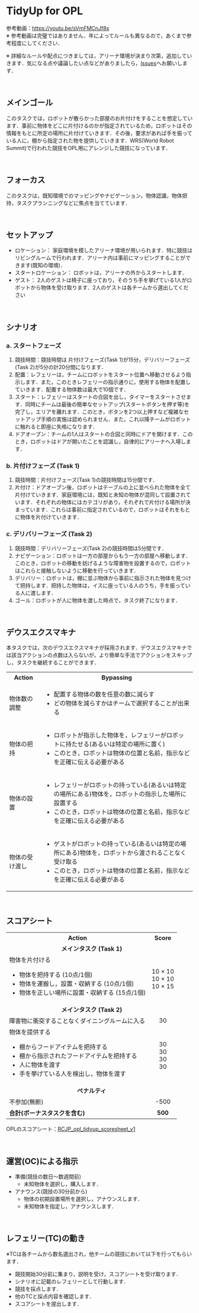 # TidyUp for OPL

参考動画：https://youtu.be/sVmFMCnJf8s <br>
※ 参考動画は完璧ではありません．年によってルールも異なるので，あくまで参考程度にしてください．

※ 詳細なルールや配点につきましては，アリーナ環境が決まり次第，追加していきます．気になる点や議論したい点などがありましたら，[Issues](https://github.com/RoboCupAtHomeJP/Rule2022/issues)へお願いします．

<br>

## メインゴール
このタスクでは，ロボットが散らかった部屋のお片付けをすることを想定しています．事前に物体をどこに片付けるのかが指定されているため，ロボットはその情報をもとに所定の場所に片付けていきます．その後，要求があれば手を振っている人に，棚から指定された物を提供していきます．WRS(World Robot Summit)で行われた競技をOPL用にアレンジした競技になっています．

<br>

## フォーカス
このタスクは，既知環境でのマッピングやナビゲーション，物体認識，物体把持，タスクプランニングなどに焦点を当てています．

<br>

## セットアップ
- ロケーション： 家庭環境を模したアリーナ環境が用いられます．特に競技はリビングルームで行われます．アリーナ内は事前にマッピングすることができます(既知の環境)．
- スタートロケーション： ロボットは，アリーナの外からスタートします．
- ゲスト： 2人のゲストは椅子に座っており，そのうち手を挙げている1人がロボットから物体を受け取ります．2人のゲストは各チームから選出してください
<br>

## シナリオ
### a. スタートフェーズ
1. 競技時間：競技時間は 片付けフェーズ(Task 1)が15分，デリバリーフェーズ(Task 2)が5分の計20分間になります．
2. 配置：レフェリーは，チームにロボットをスタート位置へ移動させるよう指示します．また，このときレフェリーの指示通りに，使用する物体を配置していきます．配置する物体数は最大で10個です．
3. スタート：レフェリーはスタートの合図を出し，タイマーをスタートさせます．同時にチームは最後の簡単なセットアップ(スタートボタンを押す等)を完了し，エリアを離れます．このとき，ボタンを2つ以上押すなど複雑なセットアップ手順の実施は認められません．また，これ以降チームがロボットに触れると即座に失格になります．
4. ドアオープン：チームの1人はスタートの合図と同時にドアを開けます．このとき，ロボットはドアが開いたことを認識し，自律的にアリーナへ入場します．

### b. 片付けフェーズ (Task 1)
1. 競技時間：片付けフェーズ(Task 1)の競技時間は15分間です．
2. 片付け：ドアオープン後，ロボットはテーブルの上に並べられた物体を全て片付けていきます．家庭環境には，既知と未知の物体が混同して設置されています．それぞれの物体にはカテゴリがあり，それぞれで片付ける場所が決まっています．これらは事前に指定されているので，ロボットはそれをもとに物体を片付けていきます．

### c. デリバリーフェーズ (Task 2)
1. 競技時間：デリバリーフェーズ(Task 2)の競技時間は5分間です．
2. ナビゲーション：ロボットは一方の部屋からもう一方の部屋へ移動します．このとき，ロボットの移動を妨げるような障害物を設置するので，ロボットはこれらと接触しないように移動を行っていきます．
3. デリバリー：ロボットは，棚に並ぶ物体から事前に指示された物体を見つけて把持します．把持した物体は，イスに座っている人のうち，手を振っている人に渡します．
4. ゴール：ロボットが人に物体を渡した時点で，タスク終了になります．

<br>

## デウスエクスマキナ
本タスクでは，次のデウスエクスマキナが採用されます．デウスエクスマキナでは該当アクションの点数は入らないが，より簡単な手法でアクションをスキップし，タスクを継続することができます．

<table>
  <tr>
    <th> <b>Action<b> </th>
    <th> <b>Bypassing<b> </th>
  </tr>
  <tr>
    <td> 物体数の調整 </td>
    <td>
      <ul>
        <li> 配置する物体の数を任意の数に減らす </li>
        <li> どの物体を減らすかはチームで選択することが出来る </li>
      </ul> 
    </td>
  </tr>
  <tr>
    <td> 物体の把持 </td>
    <td>
      <ul>
        <li> ロボットが指示した物体を，レフェリーがロボットに持たせる(あるいは特定の場所に置く) </li>
        <li> このとき，ロボットは物体の位置と名前，指示などを正確に伝える必要がある </li>
      </ul> 
    </td>
  </tr>
   <tr>
    <td> 物体の設置 </td>
    <td>
      <ul>
        <li> レフェリーがロボットの持っている(あるいは特定の場所にある)物体を，ロボットの指示した場所に設置する </li>
        <li> このとき，ロボットは物体の位置と名前，指示などを正確に伝える必要がある </li>
      </ul> 
    </td>
  </tr>
  <tr>
    <td> 物体の受け渡し </td>
    <td>
      <ul>
        <li> ゲストがロボットの持っている(あるいは特定の場所にある)物体を，ロボットから渡されることなく受け取る </li>
        <li> このとき，ロボットは物体の位置と名前，指示などを正確に伝える必要がある </li>
      </ul> 
    </td>
  </tr>
</table>

<br>

## スコアシート
<table>
  <tr>
    <th> <b>Action</b> </th>
    <th> <b>Score</b> </th>
  </tr>
  <tr>
    <td colspan="2" align="center"> <b>メインタスク (Task 1)</b> </td>
  </tr>
  <tr>
    <td> 物体を片付ける <br> 
      <ul>
        <li> 物体を把持する (10点/1個) </li>
        <li> 物体を運搬し，設置・収納する (10点/1個) </li>
        <li> 物体を正しい場所に設置・収納する (15点/1個) </li>
      </ul> 
    </td>
    <td align="center"> <!-- 200 <br> --> 10 × 10 <br> 10 × 10 <br> 10 × 15 </td>
  </tr>
  <tr>
    <td colspan="2" align="center"> <b>メインタスク (Task 2)</b> </td>
  </tr>
  <tr>
    <td> 障害物に衝突することなくダイニングルームに入る </td>
    <td align="center"> 30 </td>
  </tr>
  <tr>
    <td> 物体を提供する <br> 
      <ul>
        <li> 棚からフードアイテムを把持する </li>
        <li> 棚から指示されたフードアイテムを把持する </li>
        <li> 人に物体を渡す </li>
        <li> 手を挙げている人を検出し，物体を渡す </li>
      </ul> 
    </td>
    <td align="center"> <!-- 200 <br> --> 30 <br> 30 <br> 30 <br> 30 </td>
  </tr>
  <tr>
    <td colspan="2" align="center"> <b>ペナルティ</b> </td>
  </tr>
  <tr>
    <td> 不参加(無断) </td>
    <td align="center"> -500 </td>
  </tr>
  <tr>
    <td> <b>合計(ボーナスタスクを含む)</b> </td>
    <td align="center"> <b>500</b> </td>
  </tr>
</table>

OPLのスコアシート：[RCJP_opl_tidyup_scoresheet_v1](https://docs.google.com/spreadsheets/d/1Dn0LTINAVYMcSL2Yoqi4iicPZOmU6h8e/edit?usp=sharing&ouid=115914283332872721627&rtpof=true&sd=true)

<br>

## 運営(OC)による指示
- 準備(競技の数日～数週間前)
  - 未知物体を選択し，購入します．
- アナウンス(競技の30分前から)
  - 物体の初期設置場所を選択し，アナウンスします．
  - 未知物体を指定し，アナウンスします．

<br>

## レフェリー(TC)の動き
※TCは各チームから数名選出され，他チームの競技において以下を行ってもらいます．
- 競技開始30分前に集まり，説明を受け，スコアシートを受け取ります．
- シナリオに記載のレフェリーとして行動します．
- 競技を採点します．
- 他のTCと採点内容を確認します．
- スコアシートを提出します．
